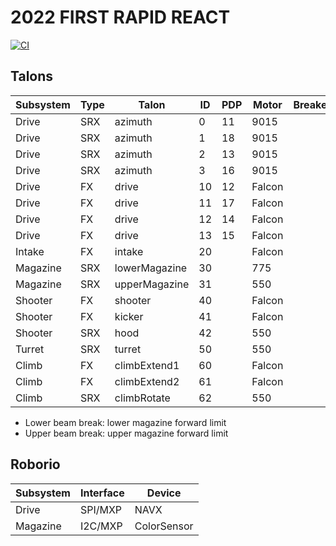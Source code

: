 # 2022 FIRST RAPID REACT

[![CI](https://github.com/strykeforce/rapidreact/actions/workflows/main.yml/badge.svg)](https://github.com/strykeforce/rapidreact/actions/workflows/main.yml)

## Talons

| Subsystem | Type | Talon           | ID  | PDP | Motor  | Breaker |
| --------- | ---- | --------------- | --- | --- | ------ | ------- |
| Drive     | SRX  | azimuth         | 0   |  11 | 9015   |         |
| Drive     | SRX  | azimuth         | 1   |  18 | 9015   |         |
| Drive     | SRX  | azimuth         | 2   |  13 | 9015   |         |
| Drive     | SRX  | azimuth         | 3   |  16 | 9015   |         |
| Drive     | FX   | drive           | 10  |  12 | Falcon |         |
| Drive     | FX   | drive           | 11  |  17 | Falcon |         |
| Drive     | FX   | drive           | 12  |  14 | Falcon |         |
| Drive     | FX   | drive           | 13  |  15 | Falcon |         |
| Intake    | FX   | intake          | 20  |     | Falcon |         |
| Magazine  | SRX  | lowerMagazine   | 30  |     | 775    |         |
| Magazine  | SRX  | upperMagazine   | 31  |     | 550    |         |
| Shooter   | FX   | shooter         | 40  |     | Falcon |         |
| Shooter   | FX   | kicker          | 41  |     | Falcon |         |
| Shooter   | SRX  | hood            | 42  |     | 550    |         |
| Turret    | SRX  | turret          | 50  |     | 550    |         |
| Climb     | FX   | climbExtend1    | 60  |     | Falcon |         |
| Climb     | FX   | climbExtend2    | 61  |     | Falcon |         |
| Climb     | SRX  | climbRotate     | 62  |     | 550    |         |

* Lower beam break: lower magazine forward limit
* Upper beam break: upper magazine forward limit

## Roborio

| Subsystem | Interface | Device      |
| --------- | --------- | ----------- |
| Drive     | SPI/MXP   | NAVX        |
| Magazine  | I2C/MXP   | ColorSensor |

